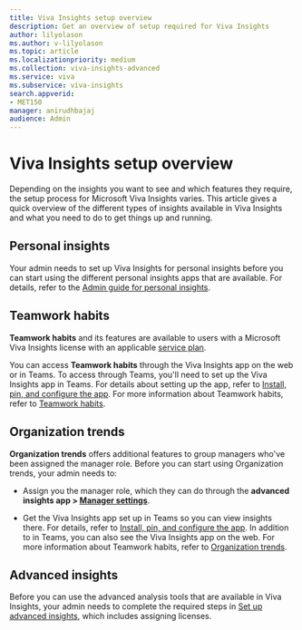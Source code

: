 ```yaml
---
title: Viva Insights setup overview
description: Get an overview of setup required for Viva Insights
author: lilyolason
ms.author: v-lilyolason
ms.topic: article
ms.localizationpriority: medium 
ms.collection: viva-insights-advanced 
ms.service: viva 
ms.subservice: viva-insights 
search.appverid: 
- MET150 
manager: anirudhbajaj
audience: Admin
---
```


# Viva Insights setup overview

Depending on the insights you want to see and which features they require, the setup process for Microsoft Viva Insights varies. This article gives a quick overview of the different types of insights available in Viva Insights and what you need to do to get things up and running.

## Personal insights

Your admin needs to set up Viva Insights for personal insights before you can start using the different personal insights apps that are available. For details, refer to the [Admin guide for personal insights](/viva/insights/personal/overview/mya-for-admins).

## Teamwork habits

**Teamwork habits** and its features are available to users with a Microsoft Viva Insights license with an applicable [service plan](/viva/insights/personal/overview/plans-environments).

You can access **Teamwork habits** through the Viva Insights app on the web or in Teams. To access through Teams, you'll need to set up the Viva Insights app in Teams. For details about setting up the app, refer to  [Install, pin, and configure the app](../../personal/teams/viva-teams-app-install.md). For more information about Teamwork habits, refer to [Teamwork habits](../../org-team-insights/teamwork-habits.md).

## Organization trends

**Organization trends** offers additional features to group managers who've been assigned the manager role. Before you can start using Organization trends, your admin needs to:

* Assign you the manager role, which they can do through the **advanced insights app > [Manager settings](./manager-settings.md)**.

* Get the Viva Insights app set up in Teams so you can view insights there. For details, refer to  [Install, pin, and configure the app](../../personal/teams/viva-teams-app-install.md). In addition to in Teams, you can also see the Viva Insights app on the web. For more information about Teamwork habits, refer to [Organization trends](../../org-team-insights/org-trends.md).

## Advanced insights

Before you can use the advanced analysis tools that are available in Viva Insights, your admin needs to complete the required steps in [Set up advanced insights](./setup.md), which includes assigning licenses.
